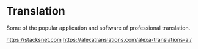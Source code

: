 Translation
===========

Some of the popular application and software of professional translation.

https://stacksnet.com
https://alexatranslations.com/alexa-translations-ai/ 
